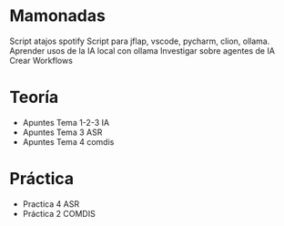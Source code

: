 # Mamonadas
Script atajos spotify
Script para jflap, vscode, pycharm, clion, ollama.
Aprender usos de la IA local con ollama
Investigar sobre agentes de IA
Crear Workflows


# Teoría
- Apuntes Tema 1-2-3 IA
- Apuntes Tema 3 ASR
- Apuntes Tema 4 comdis


# Práctica
- Practica 4 ASR
- Práctica 2 COMDIS